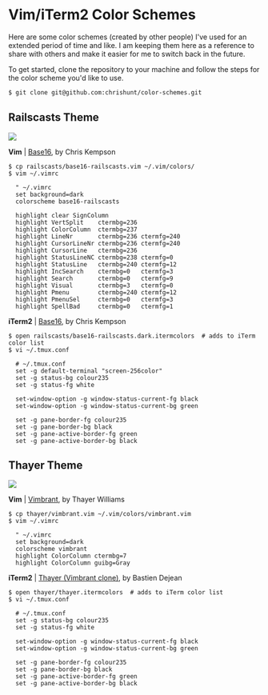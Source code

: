 # Vim/iTerm2 Color Schemes

Here are some color schemes (created by other people) I've used for an extended
period of time and like. I am keeping them here as a reference to share with
others and make it easier for me to switch back in the future.

To get started, clone the repository to your machine and follow the steps for
the color scheme you'd like to use.

```bash
$ git clone git@github.com:chrishunt/color-schemes.git
```

## Railscasts Theme

![](https://raw.github.com/chrishunt/color-schemes/master/railscasts/screenshot.png)

**Vim** | [Base16](https://github.com/chriskempson/base16-vim), by Chris Kempson

    $ cp railscasts/base16-railscasts.vim ~/.vim/colors/
    $ vim ~/.vimrc

      " ~/.vimrc
      set background=dark
      colorscheme base16-railscasts

      highlight clear SignColumn
      highlight VertSplit    ctermbg=236
      highlight ColorColumn  ctermbg=237
      highlight LineNr       ctermbg=236 ctermfg=240
      highlight CursorLineNr ctermbg=236 ctermfg=240
      highlight CursorLine   ctermbg=236
      highlight StatusLineNC ctermbg=238 ctermfg=0
      highlight StatusLine   ctermbg=240 ctermfg=12
      highlight IncSearch    ctermbg=0   ctermfg=3
      highlight Search       ctermbg=0   ctermfg=9
      highlight Visual       ctermbg=3   ctermfg=0
      highlight Pmenu        ctermbg=240 ctermfg=12
      highlight PmenuSel     ctermbg=0   ctermfg=3
      highlight SpellBad     ctermbg=0   ctermfg=1

**iTerm2** | [Base16](https://github.com/chriskempson/base16-iterm2), by Chris Kempson

    $ open railscasts/base16-railscasts.dark.itermcolors  # adds to iTerm color list
    $ vi ~/.tmux.conf

      # ~/.tmux.conf
      set -g default-terminal "screen-256color"
      set -g status-bg colour235
      set -g status-fg white

      set-window-option -g window-status-current-fg black
      set-window-option -g window-status-current-bg green

      set -g pane-border-fg colour235
      set -g pane-border-bg black
      set -g pane-active-border-fg green
      set -g pane-active-border-bg black

## Thayer Theme

![](https://raw.github.com/chrishunt/color-schemes/master/thayer/screenshot.png)

**Vim** | [Vimbrant](https://bitbucket.org/thayerwilliams/vimbrant/src/8abddd01c05e/vimbrant.vim), by Thayer Williams

    $ cp thayer/vimbrant.vim ~/.vim/colors/vimbrant.vim
    $ vim ~/.vimrc

      " ~/.vimrc
      set background=dark
      colorscheme vimbrant
      highlight ColorColumn ctermbg=7
      highlight ColorColumn guibg=Gray

**iTerm2** | [Thayer (Vimbrant clone)](https://github.com/baskerville/iTerm-2-Color-Themes/blob/master/thayer.itermcolors), by Bastien Dejean

    $ open thayer/thayer.itermcolors  # adds to iTerm color list
    $ vi ~/.tmux.conf

      # ~/.tmux.conf
      set -g status-bg colour235
      set -g status-fg white

      set-window-option -g window-status-current-fg black
      set-window-option -g window-status-current-bg green

      set -g pane-border-fg colour235
      set -g pane-border-bg black
      set -g pane-active-border-fg green
      set -g pane-active-border-bg black
